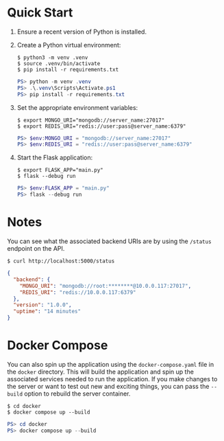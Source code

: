 # Quick Start

1. Ensure a recent version of Python is installed.

2. Create a Python virtual environment:
   ```console
   $ python3 -m venv .venv
   $ source .venv/bin/activate
   $ pip install -r requirements.txt
   ```

   ```powershell
   PS> python -m venv .venv
   PS> .\.venv\Scripts\Activate.ps1
   PS> pip install -r requirements.txt
   ```

3. Set the appropriate environment variables:
   ```console
   $ export MONGO_URI="mongodb://server_name:27017"
   $ export REDIS_URI="redis://user:pass@server_name:6379"
   ```

   ```powershell
   PS> $env:MONGO_URI = "mongodb://server_name:27017"
   PS> $env:REDIS_URI = "redis://user:pass@server_name:6379"
   ```

4. Start the Flask application:
   ```console
   $ export FLASK_APP="main.py"
   $ flask --debug run
   ```

   ```powershell
   PS> $env:FLASK_APP = "main.py"
   PS> flask --debug run
   ```

# Notes

You can see what the associated backend URIs are by using the `/status` endpoint on the API.

```console
$ curl http://localhost:5000/status
```

```json
{
  "backend": {
    "MONGO_URI": "mongodb://root:********@10.0.0.117:27017",
    "REDIS_URI": "redis://10.0.0.117:6379"
  },
  "version": "1.0.0",
  "uptime": "14 minutes"
}
```

# Docker Compose

You can also spin up the application using the `docker-compose.yaml` file in the `docker` directory.  This will build the
application and spin up the associated services needed to run the application.  If you make changes to the server or want
to test out new and exciting things, you can pass the `--build` option to rebuild the server container.

```console
$ cd docker
$ docker compose up --build
```

```powershell
PS> cd docker
PS> docker compose up --build
```
